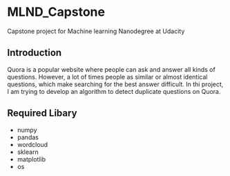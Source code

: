 # MLND_Capstone
Capstone project for Machine learning Nanodegree at Udacity

## Introduction

Quora is a popular website where people can ask and answer all kinds of questions. However, a lot of times people as similar or almost identical questions, which make searching for the best answer difficult.
In thi project, I am trying to develop an algorithm to detect duplicate questions on Quora.

## Required Libary
 - numpy
 - pandas
 - wordcloud
 - sklearn
 - matplotlib
 - os
